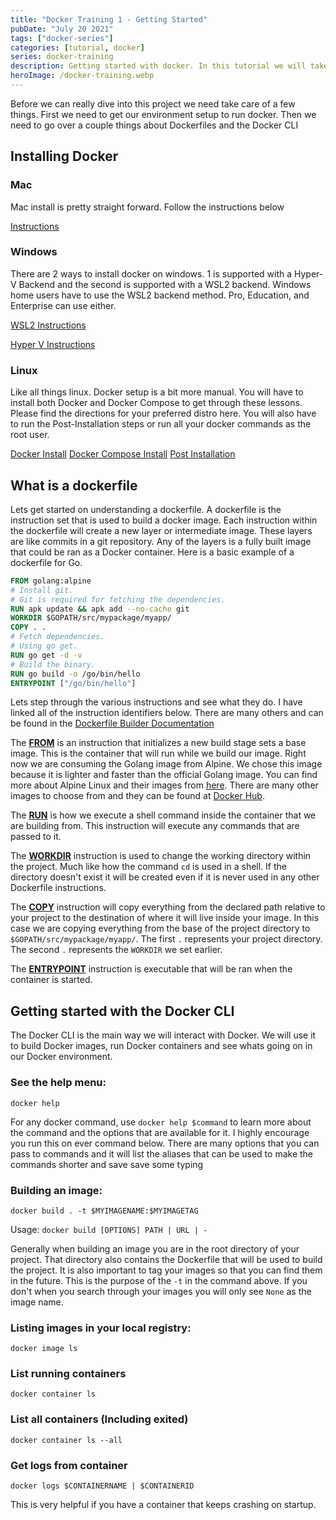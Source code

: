 ```yaml
---
title: "Docker Training 1 - Getting Started"
pubDate: "July 20 2021"
tags: ["docker-series"]
categories: [tutorial, docker]
series: docker-training
description: Getting started with docker. In this tutorial we will take a quick run at getting our environment set up in preparation for the rest of the series.
heroImage: /docker-training.webp
---
```


Before we can really dive into this project we need take care of a few things. First we need to get our environment setup to run docker. Then we need to go over a couple things about Dockerfiles and the Docker CLI

## Installing Docker

### Mac

Mac install is pretty straight forward. Follow the instructions below

[Instructions](https://docs.docker.com/docker-for-mac/install/)

### Windows
There are 2 ways to install docker on windows. 1 is supported with a Hyper-V Backend and the second is supported with a WSL2 backend. Windows home users have to use the WSL2 backend method. Pro, Education, and Enterprise can use either.

[WSL2 Instructions](https://docs.docker.com/docker-for-windows/install-windows-home/)

[Hyper V Instructions](https://docs.docker.com/docker-for-windows/install/)


### Linux

Like all things linux. Docker setup is a bit more manual. You will have to install both Docker and Docker Compose to get through these lessons. Please find the directions for your preferred distro here. You will also have to run the Post-Installation steps or run all your docker commands as the root user.

[Docker Install](https://docs.docker.com/engine/install/)
[Docker Compose Install](https://docs.docker.com/compose/install/)
[Post Installation](https://docs.docker.com/engine/install/linux-postinstall/)

## What is a dockerfile

Lets get started on understanding a dockerfile. A dockerfile is the instruction set that is used to build a docker image. Each instruction within the dockerfile will create a new layer or intermediate image. These layers are like commits in a git repository. Any of the layers is a fully built image that could be ran as a Docker container. Here is a basic example of a dockerfile for Go.
```dockerfile
FROM golang:alpine
# Install git.
# Git is required for fetching the dependencies.
RUN apk update && apk add --no-cache git
WORKDIR $GOPATH/src/mypackage/myapp/
COPY . .
# Fetch dependencies.
# Using go get.
RUN go get -d -v
# Build the binary.
RUN go build -o /go/bin/hello
ENTRYPOINT ["/go/bin/hello"]
```
Lets step through the various instructions and see what they do. I have linked all of the instruction identifiers below. There are many others and can be found in the [Dockerfile Builder Documentation](https://docs.docker.com/engine/reference/builder/)

The [__FROM__](https://docs.docker.com/engine/reference/builder/#from) is an instruction that initializes a new build stage sets a base image. This is the container that will run while we build our image. Right now we are consuming the Golang image from Alpine. We chose this image because it is lighter and faster than the official Golang image. You can find more about Alpine Linux and their images from [here](https://www.alpinelinux.org/about/). There are many other images to choose from and they can be found at [Docker Hub](https://hub.docker.com).

The [__RUN__](https://docs.docker.com/engine/reference/builder/#run) is how we execute a shell command inside the container that we are building from. This instruction will execute any commands that are passed to it.

The [__WORKDIR__](https://docs.docker.com/engine/reference/builder/#workdir) instruction is used to change the working directory within the project. Much like how the command `cd` is used in a shell. If the directory doesn't exist it will be created even if it is never used in any other Dockerfile instructions.

The [__COPY__](https://docs.docker.com/engine/reference/builder/#copy) instruction will copy everything from the declared path relative to your project to the destination of where it will live inside your image. In this case we are copying everything from the base of the project directory to `$GOPATH/src/mypackage/myapp/`. The first `.` represents your project directory. The second `.` represents the `WORKDIR` we set earlier.

The [__ENTRYPOINT__](https://docs.docker.com/engine/reference/builder/#entrypoint) instruction is executable that will be ran when the container is started.

<!--adsense-->

## Getting started with the Docker CLI

The Docker CLI is the main way we will interact with Docker. We will use it to build Docker images, run Docker containers and see whats going on in our Docker environment.

### See the help menu:
```shell
docker help
```

For any docker command, use `docker help $command` to learn more about the command and the options that are available for it. I highly encourage you run this on ever command below. There are many options that you can pass to commands and it will list the aliases that can be used to make the commands shorter and save save some typing

### Building an image:
```shell
docker build . -t $MYIMAGENAME:$MYIMAGETAG
```
Usage: `docker build [OPTIONS] PATH | URL | -`

Generally when building an image you are in the root directory of your project. That directory also contains the Dockerfile that will be used to build the project. It is also important to tag your images so that you can find them in the future. This is the purpose of the `-t` in the command above. If you don't when you search through your images you will only see `None` as the image name.

### Listing images in your local registry:
```shell
docker image ls
```

### List running containers
```shell
docker container ls
```

### List all containers (Including exited)
```shell
docker container ls --all
```

### Get logs from container
```shell
docker logs $CONTAINERNAME | $CONTAINERID
```
This is very helpful if you have a container that keeps crashing on startup.

